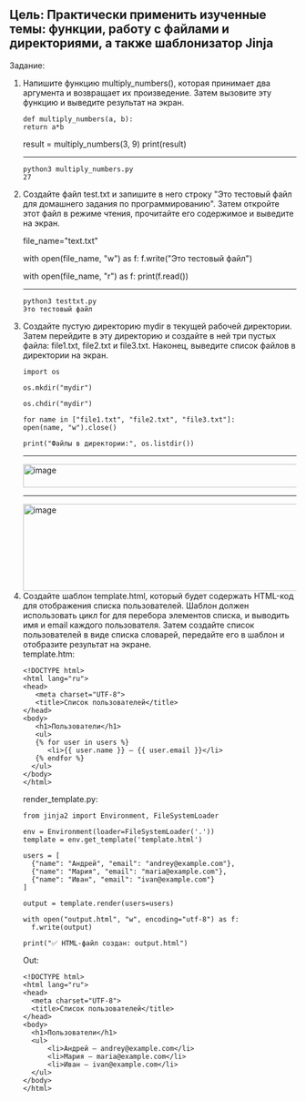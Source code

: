 <h2>Цель: Практически применить изученные темы: функции, работу с
файлами и директориями, а также шаблонизатор Jinja</h2>
Задание:
<ol>
<li>Напишите функцию multiply_numbers(), которая принимает два
аргумента и возвращает их произведение. Затем вызовите эту функцию
и выведите результат на экран.</li> 

    def multiply_numbers(a, b):
    return a*b

result = multiply_numbers(3, 9)
print(result)
***
    python3 multiply_numbers.py 
    27
<li>Создайте файл test.txt и запишите в него строку "Это тестовый файл для
домашнего задания по программированию". Затем откройте этот файл в
режиме чтения, прочитайте его содержимое и выведите на экран.</li>

   file_name="text.txt"

with open(file_name, "w") as f:
    f.write("Это тестовый файл")

with open(file_name, "r") as f:
    print(f.read())
***
    python3 testtxt.py
    Это тестовый файл
<li>Создайте пустую директорию mydir в текущей рабочей директории.
Затем перейдите в эту директорию и создайте в ней три пустых файла:
file1.txt, file2.txt и file3.txt. Наконец, выведите список файлов в
директории на экран.</li>

    import os

    os.mkdir("mydir")

    os.chdir("mydir")

    for name in ["file1.txt", "file2.txt", "file3.txt"]:
    open(name, "w").close()

    print("Файлы в директории:", os.listdir())
***
   <img width="618" height="41" alt="image" src="https://github.com/user-attachments/assets/efc3c555-613c-4ef8-8b12-f6628c76ae96" />

***
   <img width="598" height="153" alt="image" src="https://github.com/user-attachments/assets/c795d039-94e0-4980-a669-3e0a70b9d514" />

<li>Создайте шаблон template.html, который будет содержать HTML-код
для отображения списка пользователей. Шаблон должен использовать
цикл for для перебора элементов списка, и выводить имя и email
каждого пользователя. Затем создайте список пользователей в виде
списка словарей, передайте его в шаблон и отобразите результат на
экране.</li> 
template.htm:

    <!DOCTYPE html>
    <html lang="ru">
    <head>
       <meta charset="UTF-8">
       <title>Список пользователей</title>
    </head>
    <body>
       <h1>Пользователи</h1>
       <ul>
       {% for user in users %}
          <li>{{ user.name }} — {{ user.email }}</li>
       {% endfor %}
      </ul>
    </body>
    </html>

render_template.py:

    from jinja2 import Environment, FileSystemLoader

    env = Environment(loader=FileSystemLoader('.'))
    template = env.get_template('template.html')

    users = [
      {"name": "Андрей", "email": "andrey@example.com"},
      {"name": "Мария", "email": "maria@example.com"},
      {"name": "Иван", "email": "ivan@example.com"}
    ]

    output = template.render(users=users)

    with open("output.html", "w", encoding="utf-8") as f:
      f.write(output)

    print("✅ HTML-файл создан: output.html")
Out:

    <!DOCTYPE html>
    <html lang="ru">
    <head>
      <meta charset="UTF-8">
      <title>Список пользователей</title>
    </head>
    <body>
      <h1>Пользователи</h1>
      <ul>
          <li>Андрей — andrey@example.com</li>
          <li>Мария — maria@example.com</li>
          <li>Иван — ivan@example.com</li>
      </ul>
    </body>
    </html>
